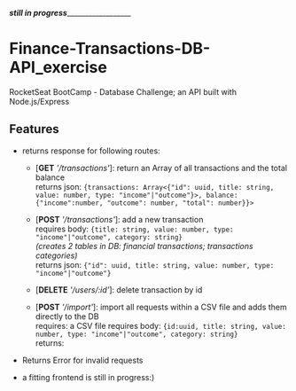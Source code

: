 
_________still in progress___________________________


# Finance-Transactions-DB-API_exercise
RocketSeat BootCamp - Database Challenge; an API built with Node.js/Express 

##  Features
- returns response for following routes:<br />

    - [**GET**  *'/transactions'*]: return an Array of all transactions and the total balance  <br />
    returns json: ```{transactions: Array<{"id": uuid, title: string, value: number, type: "income"|"outcome"}>, balance:{"income":number, "outcome": number, "total": number}}>``` 
    

    - [**POST**  *'/transactions'*]: add a new transaction <br />
        requires body: ```{title: string, value: number, type: "income"|"outcome", category: string}```  <br />
        *(creates 2 tables in DB: financial transactions; transactions categories)* <br /> 
        returns json: ```{"id": uuid, title: string, value: number, type: "income"|"outcome"}```         <br />
        
    - [**DELETE**  *'/users/:id'*]: delete transaction by id <br />
       
       
    - [**POST**  *'/import'*]: import all requests within a CSV file and adds them directly to the DB <br />
      requires: a CSV file
      requires body: ```{id:uuid, title: string, value: number, type: "income"|"outcome", category: string}```  <br />
      returns:
      
   
- Returns Error for invalid requests
- a fitting frontend is still in progress:)
